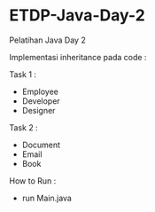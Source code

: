 # ETDP-Java-Day-2

Pelatihan Java Day 2

Implementasi inheritance pada code :

Task 1 :
- Employee
- Developer
- Designer

Task 2 :
- Document
- Email
- Book

How to Run :
- run Main.java